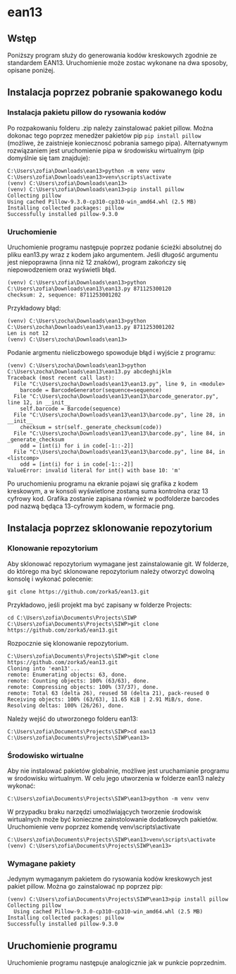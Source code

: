 # ean13
## Wstęp
Poniższy program służy do generowania kodów kreskowych zgodnie ze standardem EAN13. Uruchomienie może zostac wykonane na dwa sposoby, opisane poniżej. 
## Instalacja poprzez pobranie spakowanego kodu
### Instalacja pakietu pillow do rysowania kodów

Po rozpakowaniu folderu .zip należy zainstalować pakiet pillow. Można dokonac tego poprzez menedżer pakietów pip ```pip install pillow``` (możliwe, że zaistnieje koniecznosć pobrania samego pipa).
Alternatywnym rozwiązaniem jest uruchomienie pipa w środowisku wirtualnym (pip domyślnie się tam znajduje): 
```
C:\Users\zofia\Downloads\ean13>python -m venv venv
C:\Users\zofia\Downloads\ean13>venv\scripts\activate
(venv) C:\Users\zofia\Downloads\ean13>
(venv) C:\Users\zofia\Downloads\ean13>pip install pillow
Collecting pillow
Using cached Pillow-9.3.0-cp310-cp310-win_amd64.whl (2.5 MB)
Installing collected packages: pillow
Successfully installed pillow-9.3.0 
```
### Uruchomienie
Uruchomienie programu następuje poprzez podanie ścieżki absolutnej do pliku ean13.py wraz z kodem jako argumentem. Jeśli długość argumentu jest niepoprawna (inna niż 12 znaków), program zakończy się niepowodzeniem oraz wyświetli błąd. 
```
(venv) C:\Users\zofia\Downloads\ean13>python C:\Users\zofia\Downloads\ean13\ean13.py 871125300120
checksum: 2, sequence: 8711253001202  
```

Przykładowy błąd:
```
(venv) C:\Users\zocha\Downloads\ean13>python C:\Users\zocha\Downloads\ean13\ean13.py 8711253001202
Len is not 12
(venv) C:\Users\zocha\Downloads\ean13>  
```
Podanie argmentu nieliczbowego spowoduje błąd i wyjście z programu:
```
(venv) C:\Users\zocha\Downloads\ean13>python C:\Users\zocha\Downloads\ean13\ean13.py abcdeghijklm
Traceback (most recent call last):
  File "C:\Users\zocha\Downloads\ean13\ean13.py", line 9, in <module>
    barcode = BarcodeGenerator(sequence=sequence)
  File "C:\Users\zocha\Downloads\ean13\ean13\barcode_generator.py", line 12, in __init__
    self.barcode = Barcode(sequence)
  File "C:\Users\zocha\Downloads\ean13\ean13\barcode.py", line 28, in __init__
    checksum = str(self._generate_checksum(code))
  File "C:\Users\zocha\Downloads\ean13\ean13\barcode.py", line 84, in _generate_checksum
    odd = [int(i) for i in code[-1::-2]]
  File "C:\Users\zocha\Downloads\ean13\ean13\barcode.py", line 84, in <listcomp>
    odd = [int(i) for i in code[-1::-2]]
ValueError: invalid literal for int() with base 10: 'm'
```
Po uruchomieniu programu na ekranie pojawi się grafika z kodem kreskowym, a w konsoli wyświetlone zostaną suma kontrolna oraz 13 cyfrowy kod. 
Grafika zostanie zapisana również w podfolderze barcodes pod nazwą będąca 13-cyfrowym kodem, w formacie png. 

## Instalacja poprzez sklonowanie repozytorium
### Klonowanie repozytorium
Aby sklonować repozytorium wymagane jest zainstalowanie git. W folderze, do którego ma być sklonowane repozytorium należy otworzyć dowolną konsolę i wykonać polecenie:
```
git clone https://github.com/zorka5/ean13.git
```
Przykładowo, jeśli projekt ma być zapisany w folderze Projects:
```
cd C:\Users\zofia\Documents\Projects\SIWP
C:\Users\zofia\Documents\Projects\SIWP>git clone https://github.com/zorka5/ean13.git
```

Rozpocznie się klonowanie repozytorium. 
```
C:\Users\zofia\Documents\Projects\SIWP>git clone https://github.com/zorka5/ean13.git
Cloning into 'ean13'...
remote: Enumerating objects: 63, done.
remote: Counting objects: 100% (63/63), done.
remote: Compressing objects: 100% (37/37), done.
remote: Total 63 (delta 26), reused 58 (delta 21), pack-reused 0
Receiving objects: 100% (63/63), 11.65 KiB | 2.91 MiB/s, done.
Resolving deltas: 100% (26/26), done.
```
Należy wejść do utworzonego folderu ean13:
```
C:\Users\zofia\Documents\Projects\SIWP>cd ean13
C:\Users\zofia\Documents\Projects\SIWP\ean13>
```
### Środowisko wirtualne
Aby nie instalować pakietów globalnie, możliwe jest uruchamianie programu w środowisku wirtualnym. W celu jego utworzenia w folderze ean13 należy wykonać:
```
C:\Users\zofia\Documents\Projects\SIWP\ean13>python -m venv venv
```
W przypadku braku narzędzi umożlwiających tworzenie środowisk wirtualnych może być konieczne zainstolowanie dodatkowych pakietów. 
Uruchomienie venv poprzez komendę venv\scripts\activate
```
C:\Users\zofia\Documents\Projects\SIWP\ean13>venv\scripts\activate
(venv) C:\Users\zofia\Documents\Projects\SIWP\ean13>
```

### Wymagane pakiety
Jedynym wymaganym pakietem do rysowania kodów kreskowych jest pakiet pillow. Można go zainstalować np poprzez pip:
```
(venv) C:\Users\zofia\Documents\Projects\SIWP\ean13>pip install pillow
Collecting pillow
  Using cached Pillow-9.3.0-cp310-cp310-win_amd64.whl (2.5 MB)
Installing collected packages: pillow
Successfully installed pillow-9.3.0
```
## Uruchomienie programu
Uruchomienie programu następuje analogicznie jak w punkcie poprzednim.

